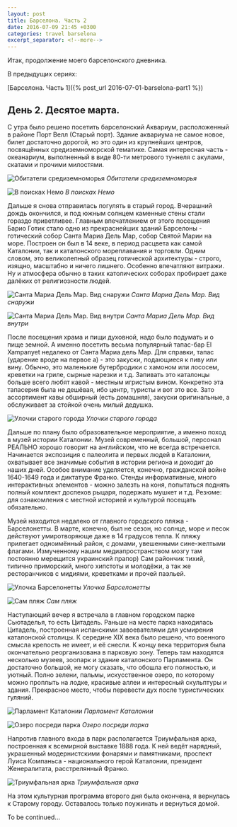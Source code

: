 ```yaml
---
layout: post
title: Барселона. Часть 2
date: 2016-07-09 21:45 +0300
categories: travel barselona
excerpt_separator: <!--more-->
---
```

Итак, продолжение моего барселонского дневника.

В предыдущих сериях:

[Барселона. Часть 1]({% post_url 2016-07-01-barselona-part1 %})
<!--more-->

## День 2. Десятое марта.

С утра было решено посетить барселонский Аквариум, расположенный в районе Порт Велл (Старый порт). Здание аквариума не самое новое, билет достаточно дорогой, но это один из крупнейших центров, посвящённых средиземноморской тематике. Самая интересная часть - океанариум, выполненный в виде 80-ти метрового туннеля с акулами, скатами и прочими милостями.

![Обитатели средиземноморья](/images/barselona/aqua1.jpeg "В поисках Немо") 
*Обитатели средиземноморья*

![В поисках Немо](/images/barselona/aqua2.jpeg "В поисках Немо") 
*В поисках Немо*

Дальше я снова отправилась погулять в старый город. Вчерашний дождь окончился, и под южным солнцем каменные стены стали гораздо приветливее. Главным впечатлением от этого посещения Барио Готик стало одно из прекраснейших зданий Барселоны - готический собор Санта Мариа Дель Мар, собор Святой Марии на море. Построен он был в 14 веке, в период расцвета как самой Каталонии, так и каталонского мореплавания и торговли. Одним словом, это великолепный образец готической архитектуры - строго, изящно, масштабно и ничего лишнего. Особенно впечатляют витражи. Ну и атмосфера обычно в таких католических соборах пробирает даже далёких от религиозности людей.

![Санта Мариа Дель Мар. Вид снаружи](/images/barselona/del_mar_ext.jpeg "Санта Мариа Дель Мар. Вид снаружи") 
*Санта Мариа Дель Мар. Вид снаружи*

![Санта Мариа Дель Мар. Вид внутри](/images/barselona/del_mar_ent.jpeg "Санта Мариа Дель Мар. Вид внутри") 
*Санта Мариа Дель Мар. Вид внутри*

После посещения храма и пищи духовной, надо было подумать и о пище земной. А именно посетить весьма популярный тапас-бар 
El Xampanyet недалеко от Санта Мариа дель Мар. Для справки, тапас (ударение вроде на первое а) - это закуски, подающиеся к пиву или вину. Обычно, это маленькие бутербродики с хамоном или лососем, креветки на гриле, сырные нарезки и т.д. Запивать это каталонцы больше всего любят кавой - местным игристым вином. Конкретно эта тапасерия была не дешёвая, ибо центр, туристы и вот это все. Зато ассортимент кавы обширный (есть домашняя), закуски оригинальные, а обслуживает за стойкой очень милый дедушка. 

![Улочки старого города](/images/barselona/old_town_street.jpeg "Улочки старого города") 
*Улочки старого города*

Дальше по плану было образовательное мероприятие, а именно поход в музей истории Каталонии. Музей современный, большой, персонал РЕАЛЬНО хорошо говорит на английском, что не всегда встречается. Начинается экспозиция с палеолита и первых людей в Каталонии, охватывает все значимые события в истории региона и доходит до наших дней. Особое внимание уделяется, конечно, гражданской войне 1640-1649 года и диктатуре Франко. Стенды информативные, много интерактивных элементов - можно залезть на коня, попытаться поднять полный комплект доспехов рыцаря, подержать мушкет и т.д. Резюме: для ознакомления с местной историей и культурой посещать обязательно.

Музей находится недалеко от главного городского пляжа - Барселонетты. В марте, конечно, был не сезон, но солнце, море и песок действуют умиротворяюще даже в 14 градусов тепла. К пляжу прилегает одноимённый район, с домами, увешенными сине-желтыми флагами. Измученному нашим медиапространством мозгу там постоянно мерещится украинский прапор) Сам райончик тихий, типично приморский, много хипстоты и молодёжи, а так же ресторанчиков с мидиями, креветками и прочей паэльей.

![Улочка Барселонетты](/images/barselona/barselonetta_street.jpeg "Улочка Барселонетты") 
*Улочка Барселонетты*

![Сам пляж](/images/barselona/beach.jpeg "Сам пляж") 
*Сам пляж*

Наступающий вечер я встречала в главном городском парке Сьютаделья, то есть Цитадель. Раньше на месте парка находилась Цитадель, построенная испанскими завоевателями для усмирения каталонской столицы. К середине XIX века было решено, что военного смысла крепость не имеет, и её снесли. К концу века территория была окончательно реорганизована в парковую зону. Теперь там находятся несколько музеев, зоопарк и здание каталонского Парламента.  Он достаточно большой, не могу сказать, что обошла его полностью, и уютный. Полно зелени, пальмы, искусственное озеро, по которому можно проплыть на лодке, красивые аллеи и интересный скульптуры и здания. Прекрасное место, чтобы перевести дух после туристических гуляний.

![Парламент Каталонии](/images/barselona/parlament.jpeg "Парламент Каталонии") 
*Парламент Каталонии*

![Озеро посреди парка](/images/barselona/lake.jpeg "Озеро посреди парка") 
*Озеро посреди парка*

Напротив главного входа в парк располагается Триумфальная арка, построенная к всемирной выставке 1888 года. К ней ведёт нарядный, украшенный модернистскими фонарями и памятниками, проспект Луиса Компаньса - национального герой Каталонии, президент Женералитата, расстрелянный Франко. 

![Триумфальная арка](/images/barselona/arkdetriumph.jpeg "Триумфальная арка") 
*Триумфальная арка*

На этом культурная программа второго дня была окончена, я вернулась к Старому городу. Оставалось только поужинать и вернуться домой.

To be continued...